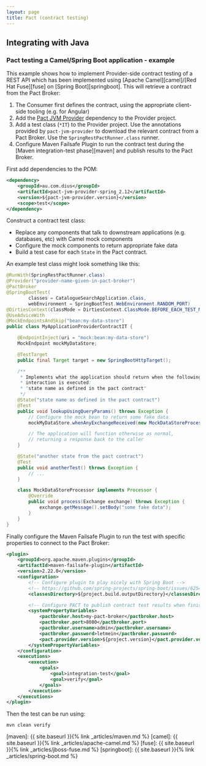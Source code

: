 ```yaml
---
layout: page
title: Pact (contract testing)
---
```


## Integrating with Java

### Pact testing a Camel/Spring Boot application - example

This example shows how to implement Provider-side contract testing of a REST API which has been implemented using [Apache Camel][camel]/[Red Hat Fuse][fuse] on [Spring Boot][springboot]. This will retrieve a contract from the Pact Broker:

1. The Consumer first defines the contract, using the appropriate client-side tooling (e.g. for Angular)
2. Add the [Pact JVM Provider][pactjvmprovider] dependency to the Provider project.
3. Add a test class (`*IT`) to the Provider project. Use the annotations provided by `pact-jvm-provider` to download the relevant contract from a Pact Broker. Use the `SpringRestPactRunner.class` runner.
4. Configure Maven Failsafe Plugin to run the contract test during the [Maven integration-test phase][maven] and publish results to the Pact Broker.

First add dependencies to the POM:

```xml
<dependency>
    <groupId>au.com.dius</groupId>
    <artifactId>pact-jvm-provider-spring_2.12</artifactId>
    <version>${pact-jvm-provider.version}</version>
    <scope>test</scope>
</dependency>
```

Construct a contract test class:

- Replace any components that talk to downstream applications (e.g. databases, etc) with Camel mock components
- Configure the mock components to return appropriate fake data
- Build a test case for each `State` in the Pact contract.

An example test class might look something like this:

```java
@RunWith(SpringRestPactRunner.class)
@Provider("provider-name-given-in-pact-broker")
@PactBroker
@SpringBootTest(
        classes = CatalogueSearchApplication.class,
        webEnvironment = SpringBootTest.WebEnvironment.RANDOM_PORT)
@DirtiesContext(classMode = DirtiesContext.ClassMode.BEFORE_EACH_TEST_METHOD)
@UseAdviceWith
@MockEndpointsAndSkip("bean:my-data-store")
public class MyApplicationProviderContractIT {

    @EndpointInject(uri = "mock:bean:my-data-store")
    MockEndpoint mockMyDataStore;

    @TestTarget
    public final Target target = new SpringBootHttpTarget();

    /**
     * Implements what the application should return when the following Pact
     * interaction is executed:
     * "state name as defined in the pact contract"
     */
    @State("state name as defined in the pact contract")
    @Test
    public void lookupUsingQueryParams() throws Exception {
        // Configure the mock bean to return some fake data
        mockMyDataStore.whenAnyExchangeReceived(new MockDataStoreProcessor());

        // The application will function otherwise as normal,
        // returning a response back to the caller
    }

    @State("another state from the pact contract")
    @Test
    public void anotherTest() throws Exception {
        // ...
    }

    class MockDataStoreProcessor implements Processor {
        @Override
        public void process(Exchange exchange) throws Exception {
            exchange.getMessage().setBody("some fake data");
        }
    }
}
```

Finally configure the Maven Failsafe Plugin to run the test with specific properties to connect to the Pact Broker:

```xml
<plugin>
    <groupId>org.apache.maven.plugins</groupId>
    <artifactId>maven-failsafe-plugin</artifactId>
    <version>2.22.0</version>
    <configuration>
        <!-- Configure plugin to play nicely with Spring Boot -->
        <!-- https://github.com/spring-projects/spring-boot/issues/6254#issuecomment-307151464 -->
        <classesDirectory>${project.build.outputDirectory}</classesDirectory>

        <!-- Configure PACT to publish contract test results when finished -->
        <systemPropertyVariables>
            <pactbroker.host>my-pact-broker</pactbroker.host>
            <pactbroker.port>8080</pactbroker.port>
            <pactbroker.username>admin</pactbroker.username>
            <pactbroker.password>letmein</pactbroker.password>
            <pact.provider.version>${project.version}</pact.provider.version>
        </systemPropertyVariables>
    </configuration>
    <executions>
        <execution>
            <goals>
                <goal>integration-test</goal>
                <goal>verify</goal>
            </goals>
        </execution>
    </executions>
</plugin>
```

Then the test can be run using:

    mvn clean verify



[pactjvmprovider]: https://github.com/DiUS/pact-jvm
[maven]: {{ site.baseurl }}{% link _articles/maven.md %}
[camel]: {{ site.baseurl }}{% link _articles/apache-camel.md %}
[fuse]: {{ site.baseurl }}{% link _articles/jboss-fuse.md %}
[springboot]: {{ site.baseurl }}{% link _articles/spring-boot.md %}
